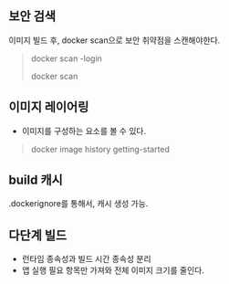 ## 보안 검색
이미지 빌드 후, docker scan으로 보안 취약점을 스캔해야한다. 

> docker scan -login
> 
> docker scan <image-name>


## 이미지 레이어링
- 이미지를 구성하는 요소를 볼 수 있다.

> docker image history getting-started

## build 캐시
.dockerignore를 통해서, 캐시 생성 가능.

## 다단계 빌드
- 런타임 종속성과 빌드 시간 종속성 분리
- 앱 실행 필요 항목만 가져와 전체 이미지 크기를 줄인다. 
